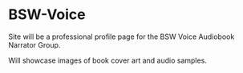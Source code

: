# BSW-Voice

Site will be a professional profile page for the BSW Voice Audiobook Narrator Group.

Will showcase images of book cover art and audio samples. 

